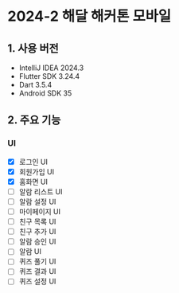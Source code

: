# 2024-2 해달 해커톤 모바일

## 1. 사용 버전

- IntelliJ IDEA 2024.3
- Flutter SDK 3.24.4
- Dart 3.5.4
- Android SDK 35

## 2. 주요 기능
### UI
- [x] 로그인 UI
- [x] 회원가입 UI
- [x] 홈화면 UI
- [ ] 알람 리스트 UI
- [ ] 알람 설정 UI
- [ ] 마이페이지 UI
- [ ] 친구 목록 UI
- [ ] 친구 추가 UI
- [ ] 알람 승인 UI
- [ ] 알람 UI
- [ ] 퀴즈 풀기 UI
- [ ] 퀴즈 결과 UI
- [ ] 퀴즈 설정 UI